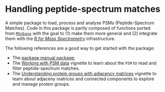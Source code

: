 # Handling peptide-spectrum matches

A simple package to load, process and analyse PSMs (Peptide-Spectrum
Matches). Code in this package is partly composed of functions ported
from [`MSnbase`](http://lgatto.github.io/MSnbase/) with the goal to
(1) make them more general and (2) integrate them with the [*R for
Mass Spectrometry*](https://github.com/rformassspectrometry)
infrastructure.

The following references are a good way to get started with the
package:

- The [package manual package](https://rformassspectrometry.github.io/PSMatch/reference/PSMatch.html);
- The [Working with PSM
  data](https://rformassspectrometry.github.io/PSMatch/articles/PSM.html)
  vignette to learn about the `PSM` to read and filter
  peptide-spectrum matches.
- The [Understanding protein groups with adjacency
  matrices](https://rformassspectrometry.github.io/PSMatch/articles/AdjacencyMatrix.html)
  vignette to learn about adjaceny matrices and connected components
  to explore and manage protein groups.
